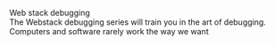 Web stack debugging  
The Webstack debugging series will train you in the art of debugging. Computers and software rarely work the way we want
